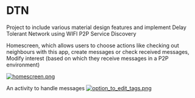 # DTN
Project to include various material design features and implement Delay Tolerant Network using WIFI P2P Service Discovery

Homescreen, which allows users to choose actions like checking out neighbours with this app, create messages or check received messages, Modify interest (based on which they receive messages in a P2P environment)

[![homescreen.png](https://s9.postimg.org/ocu5t69fz/homescreen.png)](https://postimg.org/image/gk3i173gr/?raw=true)

An activity to handle messages
[![option_to_edit_tags.png](https://s9.postimg.org/fhtbiufkf/option_to_edit_tags.png)](https://postimg.org/image/h9madqyx7/?raw=true)

